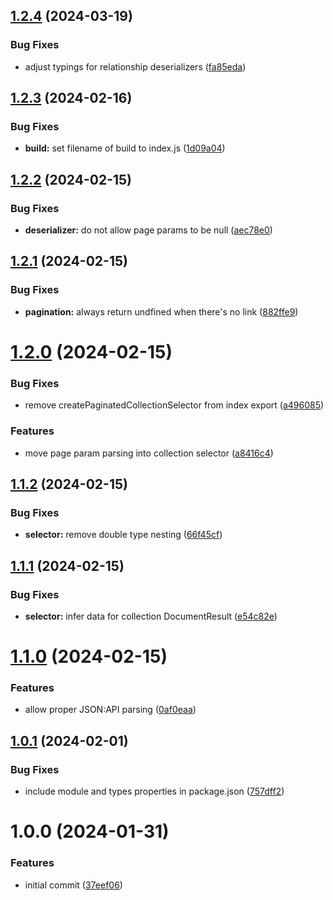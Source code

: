 ## [1.2.4](https://github.com/dasprid/jsonapi-zod-query/compare/v1.2.3...v1.2.4) (2024-03-19)


### Bug Fixes

* adjust typings for relationship deserializers ([fa85eda](https://github.com/dasprid/jsonapi-zod-query/commit/fa85edafddce1fb30eb4dc3eff6cc23cc685741b))

## [1.2.3](https://github.com/dasprid/jsonapi-zod-query/compare/v1.2.2...v1.2.3) (2024-02-16)


### Bug Fixes

* **build:** set filename of build to index.js ([1d09a04](https://github.com/dasprid/jsonapi-zod-query/commit/1d09a0475d44431096af3589ee2da29c0b268fd2))

## [1.2.2](https://github.com/dasprid/jsonapi-zod-query/compare/v1.2.1...v1.2.2) (2024-02-15)


### Bug Fixes

* **deserializer:** do not allow page params to be null ([aec78e0](https://github.com/dasprid/jsonapi-zod-query/commit/aec78e03a3b891caa6f0f39df5771caa6a1cf699))

## [1.2.1](https://github.com/dasprid/jsonapi-zod-query/compare/v1.2.0...v1.2.1) (2024-02-15)


### Bug Fixes

* **pagination:** always return undfined when there's no link ([882ffe9](https://github.com/dasprid/jsonapi-zod-query/commit/882ffe9193050740b1f0409865c22cc5f086efd1))

# [1.2.0](https://github.com/dasprid/jsonapi-zod-query/compare/v1.1.2...v1.2.0) (2024-02-15)


### Bug Fixes

* remove createPaginatedCollectionSelector from index export ([a496085](https://github.com/dasprid/jsonapi-zod-query/commit/a4960858393f21b38ee66df9a10dec5843056da9))


### Features

* move page param parsing into collection selector ([a8416c4](https://github.com/dasprid/jsonapi-zod-query/commit/a8416c4ca10aec17c4f09badb8a59f5c3903242a))

## [1.1.2](https://github.com/dasprid/jsonapi-zod-query/compare/v1.1.1...v1.1.2) (2024-02-15)


### Bug Fixes

* **selector:** remove double type nesting ([66f45cf](https://github.com/dasprid/jsonapi-zod-query/commit/66f45cf97eeddf762194ce794fe080947278f8d6))

## [1.1.1](https://github.com/dasprid/jsonapi-zod-query/compare/v1.1.0...v1.1.1) (2024-02-15)


### Bug Fixes

* **selector:** infer data for collection DocumentResult ([e54c82e](https://github.com/dasprid/jsonapi-zod-query/commit/e54c82e043b24d9292062ac2a710f08c5baf990a))

# [1.1.0](https://github.com/dasprid/jsonapi-zod-query/compare/v1.0.1...v1.1.0) (2024-02-15)


### Features

* allow proper JSON:API parsing ([0af0eaa](https://github.com/dasprid/jsonapi-zod-query/commit/0af0eaab1d0cbc45c03e36eb4df9458cabfc76c4))

## [1.0.1](https://github.com/dasprid/tanstack-query-json-api/compare/v1.0.0...v1.0.1) (2024-02-01)


### Bug Fixes

* include module and types properties in package.json ([757dff2](https://github.com/dasprid/tanstack-query-json-api/commit/757dff2dca800c6aaf3bb2281b84f8c310bb1e71))

# 1.0.0 (2024-01-31)


### Features

* initial commit ([37eef06](https://github.com/dasprid/tanstack-query-json-api/commit/37eef06bd60294dd0c096a878619ff45fffab436))
